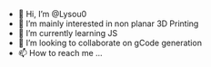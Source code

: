 - 👋 Hi, I’m @Lysou0
- 👀 I’m mainly interested in non planar 3D Printing
- 🌱 I’m currently learning JS
- 💞️ I’m looking to collaborate on gCode generation
- 📫 How to reach me ...

<!---
Lysou0/Lysou0 is a ✨ special ✨ repository because its `README.md` (this file) appears on your GitHub profile.
You can click the Preview link to take a look at your changes.
--->
